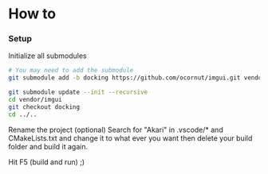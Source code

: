 # How to

### Setup

Initialize all submodules
```bash
# You may need to add the submodule
git submodule add -b docking https://github.com/ocornut/imgui.git vendor/imgui

git submodule update --init --recursive
cd vendor/imgui
git checkout docking
cd ../..
```

Rename the project (optional)
Search for "Akari" in .vscode/\* and CMakeLists.txt and change it to what ever you want
then delete your build folder and build it again.

Hit F5 (build and run) ;)